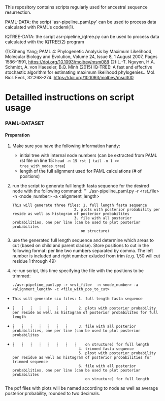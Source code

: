 This repository contains scripts regularly used for ancestral sequence resurrection.

PAML-DATA:
the script 'asr-pipeline_paml.py' can be used to process data calculated with PAML's codeml(1).

IQTREE-DATA:
the script asr-pipeline_iqtree.py can be used to process data calculated with the IQTREE(2) program

(1):Ziheng Yang; PAML 4: Phylogenetic Analysis by Maximum Likelihood, Molecular Biology and Evolution,
    Volume 24, Issue 8, 1 August 2007, Pages 1586–1591, https://doi.org/10.1093/molbev/msm088
(2):L.-T. Nguyen, H.A. Schmidt, A. von Haeseler, B.Q. Minh (2015) IQ-TREE: A fast and effective
    stochastic algorithm for estimating maximum likelihood phylogenies.. Mol. Biol. Evol., 32:268-274.
    https://doi.org/10.1093/molbev/msu300


# Detailled instructions on script usage
### PAML-DATASET

#### Preparation
1. Make sure you have the following information handy:
    - initial tree with internal node numbers (can be extracted from PAML rst file on line 15: ```head -n 15 rst | tail -n 1 >> tree_with_nodes.tree```)
    - length of the full alignment used for PAML calculations (# of positions)

2. run the script to generate full length fasta sequence for the desired node with the following command:
    '''
    ./asr-pipeline_paml.py -r <rst_file>  -n <node_number> -a <alignment_length>
    ```
    This will generate three files: 1. full length fasta sequence
                                2. plots with posterior probability per reside as well as histogram of posterior probabilites
                                3. file with all posterior probabilities, one per line (can be used to plot posterior probabilites
                                   on structure)

3. use the generated full length sequence and determine which areas to cut (based on child and parent cladse).
   Store positions to cut in the following format:  per line two numbers separated by comma. The left number
   is included and right number exluded from trim (e.g. 1,50 will cut residue 1 through 49)

4. re-run script, this time specifying the file with the positions to be trimmed:
    ```
    ./asr-pipeline_paml.py -r <rst_file>  -n <node_number> -a <alignment_length> -c <file_with_pos_to_cut>
    ```
+     This will generate six files: 1. full length fasta sequence
+     ┆   ┆   ┆   ┆   ┆   ┆   ┆     2. plots with posterior probability per reside as well as histogram of posterior probabilites for full length
+     ┆   ┆   ┆   ┆   ┆   ┆   ┆     3. file with all posterior probabilities, one per line (can be used to plot posterior probabilites
+     ┆   ┆   ┆   ┆   ┆   ┆   ┆   ┆    on structure) for full length
                                    4. trimmed fasta sequence
                                    5. plost with posterior probability per residue as well as histogram of posterior probabilities for trimmed sequence
                                    6. file with all posterior probabilities, one per line (can be used to plot posterior probabilites
                                       on structure) for full length

The pdf files with plots will be named according to node as well as average posterior probability, rounded to two decimals.

